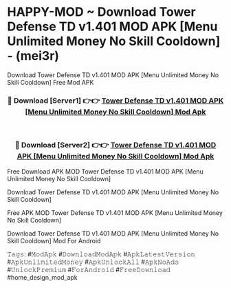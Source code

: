 # HAPPY-MOD ~ Download Tower Defense TD v1.401 MOD APK [Menu Unlimited Money No Skill Cooldown] - (mei3r)
Download Tower Defense TD v1.401 MOD APK [Menu Unlimited Money No Skill Cooldown] Free Mod APK

<div align="center">
<h3>🔴 Download [Server1] 👉👉 <a href="https://apk-comot.site?title=Tower_Defense_TD_v1.401_MOD_APK_[Menu_Unlimited_Money_No_Skill_Cooldown]">Tower Defense TD v1.401 MOD APK [Menu Unlimited Money No Skill Cooldown] Mod Apk</a></h3><br>

<h3>🔴 Download [Server2] 👉👉 <a href="https://apk-comot.site?title=Tower_Defense_TD_v1.401_MOD_APK_[Menu_Unlimited_Money_No_Skill_Cooldown]">Tower Defense TD v1.401 MOD APK [Menu Unlimited Money No Skill Cooldown] Mod Apk</a></h3>
</div>


Free Download APK MOD Tower Defense TD v1.401 MOD APK [Menu Unlimited Money No Skill Cooldown]

Download Tower Defense TD v1.401 MOD APK [Menu Unlimited Money No Skill Cooldown] 

Free APK MOD Tower Defense TD v1.401 MOD APK [Menu Unlimited Money No Skill Cooldown] 

Download Tower Defense TD v1.401 MOD APK [Menu Unlimited Money No Skill Cooldown] Mod For Android

𝚃𝚊𝚐𝚜: #𝙼𝚘𝚍𝙰𝚙𝚔 #𝙳𝚘𝚠𝚗𝚕𝚘𝚊𝚍𝙼𝚘𝚍𝙰𝚙𝚔 #𝙰𝚙𝚔𝙻𝚊𝚝𝚎𝚜𝚝𝚅𝚎𝚛𝚜𝚒𝚘𝚗 #𝙰𝚙𝚔𝚄𝚗𝚕𝚒𝚖𝚒𝚝𝚎𝚍𝙼𝚘𝚗𝚎𝚢 #𝙰𝚙𝚔𝚄𝚗𝚕𝚘𝚌𝚔𝙰𝚕𝚕 #𝙰𝚙𝚔𝙽𝚘𝙰𝚍𝚜 #𝚄𝚗𝚕𝚘𝚌𝚔𝙿𝚛𝚎𝚖𝚒𝚞𝚖 #𝙵𝚘𝚛𝙰𝚗𝚍𝚛𝚘𝚒𝚍 #𝙵𝚛𝚎𝚎𝙳𝚘𝚠𝚗𝚕𝚘𝚊𝚍 #home_design_mod_apk